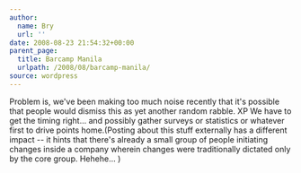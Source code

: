 ```yaml
---
author:
  name: Bry
  url: ''
date: 2008-08-23 21:54:32+00:00
parent_page:
  title: Barcamp Manila
  urlpath: /2008/08/barcamp-manila/
source: wordpress
---
```


Problem is, we've been making too much noise recently that it's possible that  people would dismiss this as yet another random rabble. XP We have to get the  timing right...  and possibly gather surveys or statistics or whatever first to  drive points home.(Posting about this stuff externally has a different impact -- it hints that  there's already a small group of people initiating changes inside a company  wherein changes were traditionally dictated only by the core group. Hehehe...   )